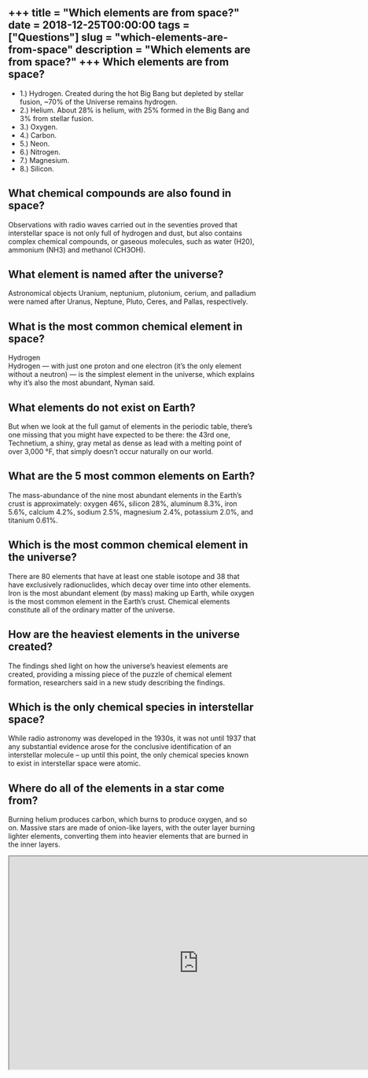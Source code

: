 +++
title = "Which elements are from space?"
date = 2018-12-25T00:00:00
tags = ["Questions"]
slug = "which-elements-are-from-space"
description = "Which elements are from space?"
+++
Which elements are from space?
------------------------------

- 1.) Hydrogen. Created during the hot Big Bang but depleted by stellar fusion, ~70% of the Universe remains hydrogen.
- 2.) Helium. About 28% is helium, with 25% formed in the Big Bang and 3% from stellar fusion.
- 3.) Oxygen.
- 4.) Carbon.
- 5.) Neon.
- 6.) Nitrogen.
- 7.) Magnesium.
- 8.) Silicon.

What chemical compounds are also found in space?
------------------------------------------------

Observations with radio waves carried out in the seventies proved that interstellar space is not only full of hydrogen and dust, but also contains complex chemical compounds, or gaseous molecules, such as water (H20), ammonium (NH3) and methanol (CH3OH).

What element is named after the universe?
-----------------------------------------

Astronomical objects Uranium, neptunium, plutonium, cerium, and palladium were named after Uranus, Neptune, Pluto, Ceres, and Pallas, respectively.

What is the most common chemical element in space?
--------------------------------------------------

Hydrogen  
Hydrogen — with just one proton and one electron (it’s the only element without a neutron) — is the simplest element in the universe, which explains why it’s also the most abundant, Nyman said.

What elements do not exist on Earth?
------------------------------------

But when we look at the full gamut of elements in the periodic table, there’s one missing that you might have expected to be there: the 43rd one, Technetium, a shiny, gray metal as dense as lead with a melting point of over 3,000 °F, that simply doesn’t occur naturally on our world.

What are the 5 most common elements on Earth?
---------------------------------------------

The mass-abundance of the nine most abundant elements in the Earth’s crust is approximately: oxygen 46%, silicon 28%, aluminum 8.3%, iron 5.6%, calcium 4.2%, sodium 2.5%, magnesium 2.4%, potassium 2.0%, and titanium 0.61%.

Which is the most common chemical element in the universe?
----------------------------------------------------------

There are 80 elements that have at least one stable isotope and 38 that have exclusively radionuclides, which decay over time into other elements. Iron is the most abundant element (by mass) making up Earth, while oxygen is the most common element in the Earth’s crust. Chemical elements constitute all of the ordinary matter of the universe.

How are the heaviest elements in the universe created?
------------------------------------------------------

The findings shed light on how the universe’s heaviest elements are created, providing a missing piece of the puzzle of chemical element formation, researchers said in a new study describing the findings.

Which is the only chemical species in interstellar space?
---------------------------------------------------------

While radio astronomy was developed in the 1930s, it was not until 1937 that any substantial evidence arose for the conclusive identification of an interstellar molecule – up until this point, the only chemical species known to exist in interstellar space were atomic.

Where do all of the elements in a star come from?
-------------------------------------------------

Burning helium produces carbon, which burns to produce oxygen, and so on. Massive stars are made of onion-like layers, with the outer layer burning lighter elements, converting them into heavier elements that are burned in the inner layers.

<iframe allow="accelerometer; autoplay; clipboard-write; encrypted-media; gyroscope; picture-in-picture" allowfullscreen="" class="__youtube_prefs__  epyt-is-override  no-lazyload" data-no-lazy="1" data-origheight="433" data-origwidth="770" data-skipgform_ajax_framebjll="" height="433" id="_ytid_44152" loading="lazy" src="https://www.youtube.com/embed/C7wp5A8VGLs?enablejsapi=1&autoplay=0&cc_load_policy=0&cc_lang_pref=&iv_load_policy=1&loop=0&modestbranding=0&rel=1&fs=1&playsinline=0&autohide=2&theme=dark&color=red&controls=1&" title="YouTube player" width="770"></iframe>